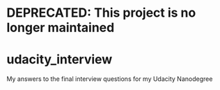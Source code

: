 # DEPRECATED: This project is no longer maintained

# udacity_interview
My answers to the final interview questions for my Udacity Nanodegree
